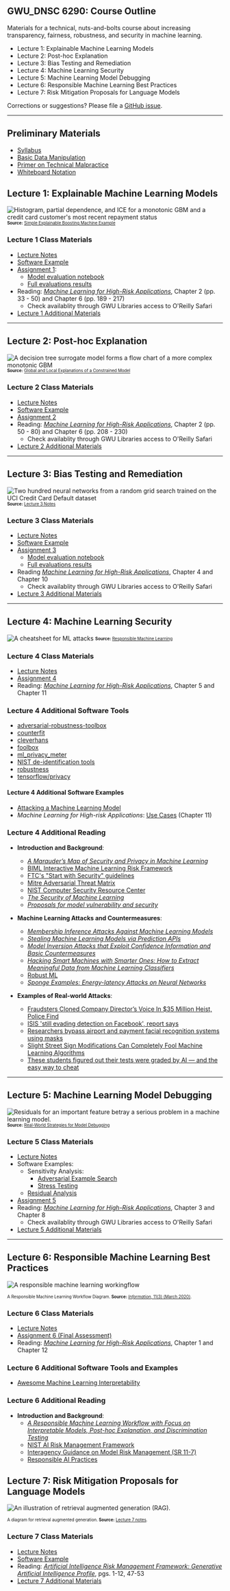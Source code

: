 ## GWU_DNSC 6290: Course Outline

Materials for a technical, nuts-and-bolts course about increasing transparency, fairness, robustness, and security in machine learning.

* Lecture 1: Explainable Machine Learning Models
* Lecture 2: Post-hoc Explanation
* Lecture 3: Bias Testing and Remediation
* Lecture 4: Machine Learning Security
* Lecture 5: Machine Learning Model Debugging
* Lecture 6: Responsible Machine Learning Best Practices
* Lecture 7: Risk Mitigation Proposals for Language Models

Corrections or suggestions? Please file a [GitHub issue](https://github.com/jphall663/GWU_rml/issues/new).

***

## Preliminary Materials
 * [Syllabus](https://docs.google.com/document/d/1msxf4_n9G3g5ejwvtE112FuW2a4UMo6b0ukgS8V0rA8/edit?usp=drive_link)
 * [Basic Data Manipulation](https://github.com/jphall663/GWU_data_mining/blob/master/01_basic_data_prep/01_basic_data_prep.md)
 * [Primer on Technical Malpractice](https://docs.google.com/presentation/d/1cZeaoIp4cQsVY_gj2a5Pg7ygexepQZRS-ZEn6n2QqEU/edit?usp=sharing)
 * [Whiteboard Notation](https://docs.google.com/presentation/d/1Axf9dizaE3XvGRelBHfsnAlMUPFuMExQ2WNVwQBKMrw/edit?usp=sharing)

## Lecture 1: Explainable Machine Learning Models

![Histogram, partial dependence, and ICE for a monotonic GBM and a credit card customer's most recent repayment status](/img/ebm.png)
<sub><sup>**Source:** [Simple Explainable Boosting Machine Example](https://nbviewer.jupyter.org/github/jphall663/GWU_rml/blob/master/lecture_1_ebm_example.ipynb?flush_cache=true)</sup></sub>

### Lecture 1 Class Materials

* [Lecture Notes](tex/lecture_1.pdf)
* [Software Example](https://drive.google.com/file/d/1PnDSsNYRh1JNqZ3wyPgCA-KQxBop7y4L/view?usp=sharing)
* [Assignment 1](assignments/tex/assignment_1.pdf):
  * [Model evaluation notebook](https://nbviewer.jupyter.org/github/jphall663/GWU_rml/blob/master/assignments/eval.ipynb?flush_cache=true)
  * [Full evaluations results]()
* Reading: [_Machine Learning for High-Risk Applications_](https://www.oreilly.com/library/view/machine-learning-for/9781098102425/), Chapter 2 (pp. 33 - 50) and Chapter 6 (pp. 189 - 217)
  * Check availablity through GWU Libraries access to O'Reilly Safari
* [Lecture 1 Additional Materials](additional_materials/am1.md)

***

## Lecture 2: Post-hoc Explanation

![A decision tree surrogate model forms a flow chart of a more complex monotonic GBM](/img/lecture_2.png)
<sub><sup>**Source:** [Global and Local Explanations of a Constrained Model](https://nbviewer.jupyter.org/github/jphall663/GWU_rml/blob/master/lecture_2.ipynb)</sup></sub>

### Lecture 2 Class Materials

* [Lecture Notes](tex/lecture_2.pdf)
* [Software Example](https://colab.research.google.com/drive/1X7hagDcdMEU_YrGxsAXrUZo1hWCVN--H?usp=sharing)
* [Assignment 2](assignments/tex/assignment_2.pdf)
* Reading: [_Machine Learning for High-Risk Applications_](https://www.oreilly.com/library/view/machine-learning-for/9781098102425/), Chapter 2 (pp. 50 - 80) and Chapter 6 (pp. 208 - 230)
  * Check availablity through GWU Libraries access to O'Reilly Safari
* [Lecture 2 Additional Materials](additional_materials/am2.md)
  
***

## Lecture 3: Bias Testing and Remediation

![Two hundred neural networks from a random grid search trained on the UCI Credit Card Default dataset](/img/lecture_3.png)
<sub><sup>**Source:** [Lecture 3 Notes](tex/lecture_3.pdf)</sup></sub>

### Lecture 3 Class Materials

* [Lecture Notes](tex/lecture_3.pdf)
* [Software Example](https://colab.research.google.com/drive/1PHGCYRTAgiYbvC1fjd6xaLbg1nr2x0aH?usp=sharing)
* [Assignment 3](assignments/tex/assignment_3.pdf)
  * [Model evaluation notebook](https://nbviewer.jupyter.org/github/jphall663/GWU_rml/blob/master/assignments/eval.ipynb?flush_cache=true)
  * [Full evaluations results]()
* Reading [_Machine Learning for High-Risk Applications_](https://www.oreilly.com/library/view/machine-learning-for/9781098102425/), Chapter 4 and Chapter 10
  * Check availablity through GWU Libraries access to O'Reilly Safari
* [Lecture 3 Additional Materials](additional_materials/am3.md)

***   

## Lecture 4: Machine Learning Security

![A cheatsheet for ML attacks](img/Attack_Cheat_Sheet.png)
<sub><sup>**Source:** [Responsible Machine Learning](https://resources.oreilly.com/examples/0636920415947/blob/master/Attack_Cheat_Sheet.png)</sup></sub>

### Lecture 4 Class Materials

* [Lecture Notes](tex/lecture_4.pdf)
* [Assignment 4](assignments/tex/assignment_4.pdf)
* Reading: [_Machine Learning for High-Risk Applications_](https://pages.dataiku.com/oreilly-responsible-ai), Chapter 5 and Chapter 11

### Lecture 4 Additional Software Tools

* [adversarial-robustness-toolbox](https://oreil.ly/5eXYi)
* [counterfit](https://oreil.ly/4WM4P)
* [cleverhans](https://github.com/tensorflow/cleverhans)
* [foolbox](https://github.com/bethgelab/foolbox)
* [ml_privacy_meter](https://oreil.ly/HuHxf)
* [NIST de-identification tools](https://oreil.ly/M8xhr)
* [robustness](https://github.com/MadryLab/robustness)
* [tensorflow/privacy](https://oreil.ly/hkurv)

#### Lecture 4 Additional Software Examples

* [Attacking a Machine Learning Model](https://nbviewer.jupyter.org/github/jphall663/GWU_rml/blob/master/lecture_4.ipynb)
* _Machine Learning for High-risk Applications_: [Use Cases](https://oreil.ly/machine-learning-high-risk-apps-code) (Chapter 11)

### Lecture 4 Additional Reading

* **Introduction and Background**:

  * [*A Marauder’s Map of Security and Privacy in Machine Learning*](https://arxiv.org/pdf/1811.01134.pdf)
  * [BIML Interactive Machine Learning Risk Framework](https://berryvilleiml.com/interactive/)
  * [FTC's "Start with Security" guidelines](https://oreil.ly/jmeja)
  * [Mitre Adversarial Threat Matrix](https://github.com/mitre/advmlthreatmatrix)
  * [NIST Computer Security Resource Center](https://oreil.ly/pncXb)
  * [*The Security of Machine Learning*](https://people.eecs.berkeley.edu/~adj/publications/paper-files/SecML-MLJ2010.pdf)
  * [*Proposals for model vulnerability and security*](https://www.oreilly.com/content/proposals-for-model-vulnerability-and-security/)

* **Machine Learning Attacks and Countermeasures**:

  * [*Membership Inference Attacks Against Machine Learning Models*](https://arxiv.org/pdf/1610.05820.pdf)
  * [*Stealing Machine Learning Models via Prediction APIs*](https://arxiv.org/pdf/1609.02943.pdf)
  * [*Model Inversion Attacks that Exploit Confidence Information and Basic Countermeasures*](https://dl.acm.org/doi/pdf/10.1145/2810103.2813677)
  * [*Hacking Smart Machines with Smarter Ones: How to Extract Meaningful Data from Machine Learning Classifiers*](https://arxiv.org/pdf/1306.4447.pdf)
  * [Robust ML](https://www.robust-ml.org/)  
  * [*Sponge Examples: Energy-latency Attacks on Neural Networks*](https://arxiv.org/pdf/2006.03463.pdf)

* **Examples of Real-world Attacks**:

  * [Fraudsters Cloned Company Director’s Voice In $35 Million Heist, Police Find](https://www.forbes.com/sites/thomasbrewster/2021/10/14/huge-bank-fraud-uses-deep-fake-voice-tech-to-steal-millions/?sh=7f3ba4bd7559)
  * [ISIS 'still evading detection on Facebook', report says](https://www.bbc.com/news/technology-53389657)
  * [Researchers bypass airport and payment facial recognition systems using masks](https://www.engadget.com/2019-12-16-facial-recognition-fooled-masks.html)
  * [Slight Street Sign Modifications Can Completely Fool Machine Learning Algorithms](https://spectrum.ieee.org/cars-that-think/transportation/sensors/slight-street-sign-modifications-can-fool-machine-learning-algorithms)
  * [These students figured out their tests were graded by AI — and the easy way to cheat](https://www.theverge.com/2020/9/2/21419012/edgenuity-online-class-ai-grading-keyword-mashing-students-school-cheating-algorithm-glitch)

***   

## Lecture 5: Machine Learning Model Debugging

![Residuals for an important feature betray a serious problem in a machine learning model.](img/lecture_5.png)
<sub><sup>**Source:** [Real-World Strategies for Model Debugging](https://towardsdatascience.com/strategies-for-model-debugging-aa822f1097ce)</sup></sub>

### Lecture 5 Class Materials

* [Lecture Notes](tex/lecture_5.pdf)
* Software Examples:
  * Sensitivity Analysis:
    * [Adversarial Example Search](https://colab.research.google.com/drive/1GBRrcZCoNJRYj5MI0iKKkXKUhg0vYUtB?usp=drive_link)
    * [Stress Testing](https://colab.research.google.com/drive/1S9pABlR7xs_VZAKraKT7pBSoXsuzZbaC?usp=sharing)
  * [Residual Analysis](https://colab.research.google.com/drive/1e8CXl23qpYsUL4nbEjX0MCsjhbHEPBVR?usp=sharing)  
* [Assignment 5](assignments/tex/assignment_5.pdf) 
* Reading: [_Machine Learning for High-Risk Applications_](https://www.oreilly.com/library/view/machine-learning-for/9781098102425/), Chapter 3 and Chapter 8
  * Check availablity through GWU Libraries access to O'Reilly Safari
* [Lecture 5 Additional Materials](additional_materials/am5.md)

***   

## Lecture 6: Responsible Machine Learning Best Practices

![A responsible machine learning workingflow](/img/rml_diagram_no_hilite.png)

<sub><sup>A Responsible Machine Learning Workflow Diagram. **Source:** [*Information*, 11(3) (March 2020)](https://www.mdpi.com/2078-2489/11/3).</sup></sub>

### Lecture 6 Class Materials

* [Lecture Notes](tex/lecture_6.pdf)
* [Assignment 6 (Final Assessment)](assignments/tex/assignment_6.pdf)
* Reading: [_Machine Learning for High-Risk Applications_](https://pages.dataiku.com/oreilly-responsible-ai), Chapter 1 and Chapter 12

### Lecture 6 Additional Software Tools and Examples

* [Awesome Machine Learning Interpretability](https://github.com/jphall663/awesome-machine-learning-interpretability)

### Lecture 6 Additional Reading

* **Introduction and Background**:
  * [*A Responsible Machine Learning Workflow with Focus on Interpretable Models, Post-hoc Explanation, and Discrimination Testing*](https://www.mdpi.com/2078-2489/11/3/137)
  * [NIST AI Risk Management Framework](https://www.nist.gov/itl/ai-risk-management-framework)
  * [Interagency Guidance on Model Risk Management (SR 11-7)](https://www.federalreserve.gov/supervisionreg/srletters/sr1107a1.pdf)
  * [Responsible AI Practices](https://ai.google/responsibilities/responsible-ai-practices/)

## Lecture 7: Risk Mitigation Proposals for Language Models

![An illustration of retrieval augmented generation (RAG).](/img/rag.png)

<sub><sup>A diagram for retrieval augmented generation. **Source:** [Lecture 7 notes](tex/lecture_7.pdf).</sup></sub>

### Lecture 7 Class Materials

* [Lecture Notes](tex/lecture_7.pdf)
* [Software Example](https://drive.google.com/drive/folders/1eR4iNqP2bbQHtnQx7Sj8_VhS_AeWPzBo?usp=sharing)
* Reading: [_Artificial Intelligence Risk Management Framework: Generative Artificial Intelligence Profile_](https://nvlpubs.nist.gov/nistpubs/ai/NIST.AI.600-1.pdf), pgs. 1-12, 47-53 
* [Lecture 7 Additional Materials](additional_materials/am7.md)
